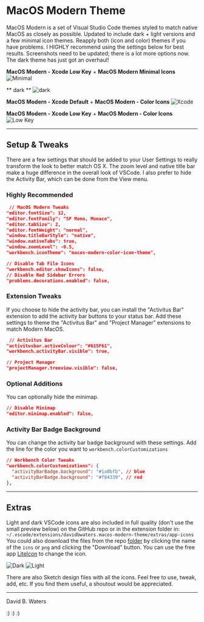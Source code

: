 # MacOS Modern Theme

MacOS Modern is a set of Visual Studio Code themes styled to match native MacOS as closely as possible.  Updated to include dark + light versions and a few minimal icon themes. Reapply both (icon and color) themes if you have problems. I HIGHLY recommend using the settings below for best results. Screenshots need to be updated; there is a lot more options now. The dark theme has just got an overhaul!

**MacOS Modern - Xcode Low Key** + **MacOS Modern Minimal Icons**
![Minimal](https://github.com/davidbwaters/macos-modern-vscode-theme/raw/master/images/screenshot1.png)

** dark **
![dark](https://github.com/davidbwaters/macos-modern-vscode-theme/raw/master/images/screenshot1b.png)

**MacOS Modern - Xcode Default** + **MacOS Modern - Color Icons**
![Xcode](https://github.com/davidbwaters/macos-modern-vscode-theme/raw/master/images/screenshot2.png)

**MacOS Modern - Xcode Low Key** + **MacOS Modern - Color Icons**
![Low Key](https://github.com/davidbwaters/macos-modern-vscode-theme/raw/master/images/screenshot3.png)

---

## Setup & Tweaks

There are a few settings that should be added to your User Settings to really transform the look to better match OS X.  The zoom level and native title bar make a huge difference in the overall look of VSCode.  I also prefer to hide the Activity Bar, which can be done from the View menu.

### Highly Recommended

```json
 // MacOS Modern Tweaks
"editor.fontSize": 12,
"editor.fontFamily": "SF Mono, Monaco",
"editor.tabSize": 2,
"editor.fontWeight": "normal",
"window.titleBarStyle": "native",
"window.nativeTabs": true,
"window.zoomLevel": -0.5,
"workbench.iconTheme": "macos-modern-color-icon-theme",

// Disable Tab File Icons
"workbench.editor.showIcons": false,
// Disable Red Sidebar Errors
"problems.decorations.enabled": false,

```

### Extension Tweaks
If you choose to hide the activity bar, you can install the "Activitus Bar" extension to add the activity bar buttons to your status bar.  Add these settings to theme the "Activitus Bar" and "Project Manager" extensions to match Modern MacOS.

```json
 // Activitus Bar
"activitusbar.activeColour": "#615F61",
"workbench.activityBar.visible": true,

// Project Manager
"projectManager.treeview.visible": false,
```

### Optional Additions
You can optionally hide the minimap.

```    json
// Disable Minimap
"editor.minimap.enabled": false,

```

### Activity Bar Badge Background
You can change the activity bar badge background with these settings. Add the line for the color you want to `workbench.colorCustomizations`

```json
// Workbench Color Tweaks
"workbench.colorCustomizations": {
  "activityBarBadge.background": "#1a8bfb", // blue
  "activityBarBadge.background": "#f84339", // red
},
```

---

## Extras

Light and dark VSCode icons are also included in full quality (don't use the small preview below) on the GitHub repo or in the extension folder in:  
`~/.vscode/extensions/davidbwaters.macos-modern-theme/extras/app-icons`  
You could also download the files from the repo [folder](https://github.com/davidbwaters/macos-modern-vscode-theme/tree/master/extras) by clicking the name of the `icns` or `png` and clicking the "Download" button. You can use the free app [LiteIcon](https://freemacsoft.net/liteicon/) to change the icon.

![Dark](https://github.com/davidbwaters/macos-modern-vscode-theme/raw/master/images/icon-dark.png) ![Light](https://github.com/davidbwaters/macos-modern-vscode-theme/raw/master/images/icon-light.png)

There are also Sketch design files with all the icons. Feel free to use, tweak, add, etc. If you find them useful, a shoutout would be appreciated.


---

David B. Waters

:) :) :)

